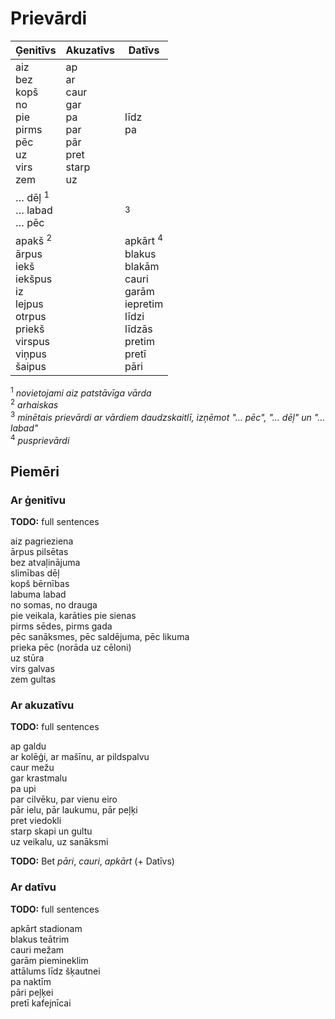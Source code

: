 Prievārdi
=========

| Ģenitīvs                                                                                                          | Akuzatīvs                                                          | Datīvs                                                                                                              |
| ---                                                                                                               | ---                                                                | ---                                                                                                                 |
| aiz<br>bez<br>kopš<br>no<br>pie<br>pirms<br>pēc<br>uz<br>virs<br>zem                                              | ap<br>ar<br>caur<br>gar<br>pa<br>par<br>pār<br>pret<br>starp<br>uz | līdz<br>pa                                                                                                          |
| … dēļ <sup>1</sup><br>… labad<br>… pēc                                                                            |                                                                    | <sup>3</sup>                                                                                                        |
| apakš <sup>2</sup><br>ārpus<br>iekš<br>iekšpus<br>iz<br>lejpus<br>otrpus<br>priekš<br>virspus<br>viņpus<br>šaipus |                                                                    | apkārt <sup>4</sup><br>blakus<br>blakām<br>cauri<br>garām<br>iepretim<br>līdzi<br>līdzās<br>pretim<br>pretī<br>pāri |

<sup>1</sup> *novietojami aiz patstāvīga vārda*  
<sup>2</sup> *arhaiskas*  
<sup>3</sup> *minētais prievārdi ar vārdiem daudzskaitlī,
izņēmot "… pēc", "… dēļ" un "… labad"*  
<sup>4</sup> *pusprievārdi*

Piemēri
-------

### Ar ģenitīvu

**TODO:** full sentences

aiz pagrieziena  
ārpus pilsētas  
bez atvaļinājuma  
slimības dēļ  
kopš bērnības  
labuma labad  
no somas, no drauga  
pie veikala, karāties pie sienas  
pirms sēdes, pirms gada  
pēc sanāksmes, pēc saldējuma, pēc likuma  
prieka pēc (norāda uz cēloni)  
uz stūra  
virs galvas  
zem gultas

### Ar akuzatīvu

**TODO:** full sentences

ap galdu  
ar kolēģi, ar mašīnu, ar pildspalvu  
caur mežu  
gar krastmalu  
pa upi  
par cilvēku, par vienu eiro  
pār ielu, pār laukumu, pār peļķi  
pret viedokli  
starp skapi un gultu  
uz veikalu, uz sanāksmi

**TODO:** Bet *pāri*, *cauri*, *apkārt* (+ Datīvs)

### Ar datīvu

**TODO:** full sentences

apkārt stadionam  
blakus teātrim  
cauri mežam  
garām piemineklim  
attālums līdz šķautnei  
pa naktīm  
pāri peļķei  
pretī kafejnīcai
